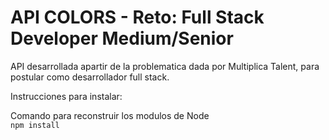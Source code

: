 # API COLORS - Reto: Full Stack Developer Medium/Senior

API desarrollada apartir de la problematica dada por Multiplica Talent, para postular como desarrollador full stack.



Instrucciones para instalar:

Comando para reconstruir los modulos de Node  
```npm install```